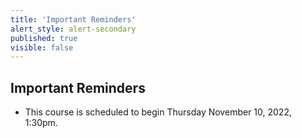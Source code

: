 ```yaml
---
title: 'Important Reminders'
alert_style: alert-secondary
published: true
visible: false
---
```


## Important Reminders
* This course is scheduled to begin Thursday November 10, 2022, 1:30pm.
